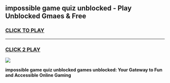 
## impossible game quiz unblocked - Play Unblocked Gmaes & Free
<h3>
<a href="https://premium.freeplayer.one?title=impossible_game_quiz_unblocked&ref=20F">CLICK TO PLAY</a></h3>
<hr>

<h3>
<a href="https://premium.freeplayer.one?title=impossible_game_quiz_unblocked&ref=20F">CLICK 2 PLAY</a>
  
</h3>

<a href="https://premium.freeplayer.one?title=impossible_game_quiz_unblocked&ref=20F/"><img src="https://clearcache.store/games.png"></a>


**impossible game quiz unblocked games unblocked: Your Gateway to Fun and Accessible Online Gaming**
